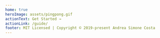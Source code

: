 ```yaml
---
home: true
heroImage: assets/pingpong.gif
actionText: Get Started →
actionLink: /guide/
footer: MIT Licensed | Copyright © 2019-present Andrea Simone Costa
---
```


